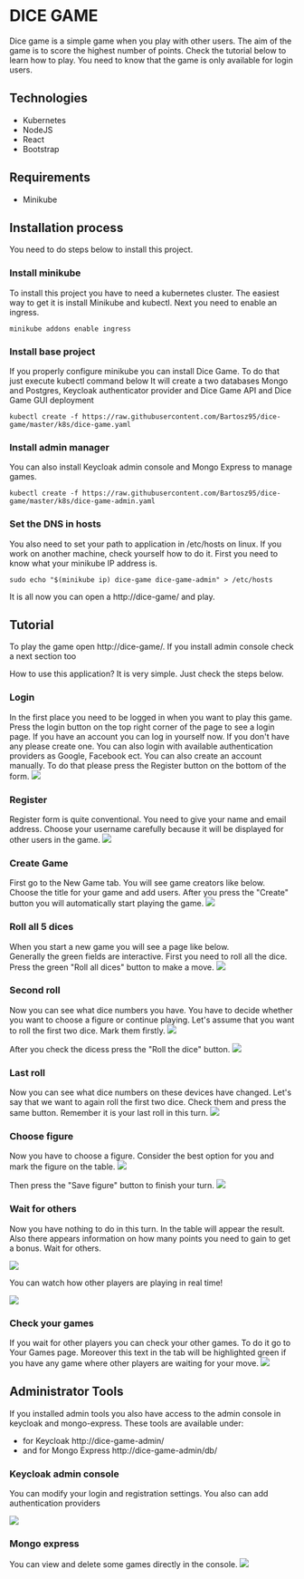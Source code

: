 # DICE GAME
Dice game is a simple game when you play with other users. 
The aim of the game is to score the highest number of points. 
Check the tutorial below to learn how to play. 
You need to know that the game is only available for login users.

## Technologies
- Kubernetes
- NodeJS
- React
- Bootstrap

## Requirements
- Minikube

## Installation process
You need to do steps below to install this project.

### Install minikube
To install this project you have to need a kubernetes cluster.
The easiest way to get it is install Minikube and kubectl.
Next you need to enable an ingress.
```
minikube addons enable ingress
```
### Install base project
If you properly configure minikube you can install Dice Game. To do that just execute kubectl command below
It will create a two databases Mongo and Postgres, Keycloak authenticator provider and Dice Game API and Dice Game GUI deployment
```
kubectl create -f https://raw.githubusercontent.com/Bartosz95/dice-game/master/k8s/dice-game.yaml
```
### Install admin manager
You can also install Keycloak admin console and Mongo Express to manage games.
```
kubectl create -f https://raw.githubusercontent.com/Bartosz95/dice-game/master/k8s/dice-game-admin.yaml
```
### Set the DNS in hosts
You also need to set your path to application in /etc/hosts on linux.
If you work on another machine, check yourself how to do it.
First you need to know what your minikube IP address is.
```
sudo echo "$(minikube ip) dice-game dice-game-admin" > /etc/hosts
```
It is all now you can open a http://dice-game/ and play.

## Tutorial
To play the game open http://dice-game/. If you install admin console check a next section too

How to use this application? It is very simple. Just check the steps below.

### Login
In the first place you need to be logged in when you want to play this game.
Press the login button on the top right corner of the page to see a login page.
If you have an account you can log in yourself now.
If you don't have any please create one. 
You can also login with available authentication providers as Google, Facebook ect.
You can also create an account manually.
To do that please press the Register button on the bottom of the form.
![](gui/public/img/login.png)


### Register
Register form is quite conventional. 
You need to give your name and email address. 
Choose your username carefully because it will be displayed for other users in the game.
![](gui/public/img/login.png)


### Create Game
First go to the New Game tab. 
You will see game creators like below. 
Choose the title for your game and add users. 
After you press the "Create" button you will automatically start playing the game.
![](gui/public/img/create1.png)

### Roll all 5 dices
When you start a new game you will see a page like below.  
Generally the green fields are interactive.
First you need to roll all the dice.
Press the green "Roll all dices" button to make a move.
![](gui/public/img/tom0.png)


### Second roll
Now you can see what dice numbers you have. 
You have to decide whether you want to choose a figure or continue playing.
Let's assume that you want to roll the first two dice.
Mark them firstly.
![](gui/public/img/tom1.png)

After you check the dicess press the "Roll the dice" button.
![](gui/public/img/tom2.png)


### Last roll
Now you can see what dice numbers on these devices have changed.
Let's say that we want to again roll the first two dice. 
Check them and press the same button.
Remember it is your last roll in this turn.
![](gui/public/img/tom3.png)


### Choose figure
Now you have to choose a figure. 
Consider the best option for you and mark the figure on the table.
![](gui/public/img/choose0.png)

Then press the "Save figure" button to finish your turn. 
![](gui/public/img/choose1.png)


### Wait for others
Now you have nothing to do in this turn.
In the table will appear the result. 
Also there appears information on how many points you need to gain to get a bonus.
Wait for others. 

![](gui/public/img/jerry0.png)

You can watch how other players are playing in real time! 

![](gui/public/img/jerry1.png)

### Check your games
If you wait for other players you can check your other games.
To do it go to Your Games page.
Moreover this text in the tab will be highlighted green if you have any game where other players are waiting for your move.
![](gui/public/img/games.png)


## Administrator Tools
If you installed admin tools you also have access to the admin console in keycloak and mongo-express. These tools are available under:

- for Keycloak http://dice-game-admin/
- and for Mongo Express http://dice-game-admin/db/
### Keycloak admin console
You can modify your login and registration settings. You also can add authentication providers 

![](gui/public/img/ckey.png)


### Mongo express
You can view and delete some games directly in the console.
![](gui/public/img/mongo.png)
